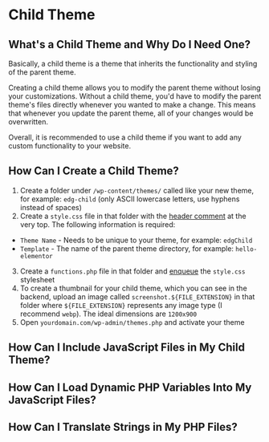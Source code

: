 # Child Theme

## What's a Child Theme and Why Do I Need One?

Basically, a child theme is a theme that inherits the functionality and styling of the parent theme.

Creating a child theme allows you to modify the parent theme without losing your customizations. Without a child theme, you'd have to modify the parent theme's files directly whenever you wanted to make a change. This means that whenever you update the parent theme, all of your changes would be overwritten.

Overall, it is recommended to use a child theme if you want to add any custom functionality to your website.

## How Can I Create a Child Theme?

1. Create a folder under `/wp-content/themes/` called like your new theme, for example: `edg-child` (only ASCII lowercase letters, use hyphens instead of spaces)
2. Create a `style.css` file in that folder with the [header comment](https://github.com/eBollow05/child-theme/blob/main/style.css) at the very top.
The following information is required:
- `Theme Name` - Needs to be unique to your theme, for example: `edgChild`
- `Template` - The name of the parent theme directory, for example: `hello-elementor`
3. Create a `functions.php` file in that folder and [enqueue](https://github.com/eBollow05/child-theme/blob/main/functions.php#L13-L27) the `style.css` stylesheet
4. To create a thumbnail for your child theme, which you can see in the backend, upload an image called `screenshot.${FILE_EXTENSION}` in that folder where `${FILE_EXTENSION}` represents any image type (I recommend `webp`). The ideal dimensions are `1200x900`
5. Open `yourdomain.com/wp-admin/themes.php` and activate your theme

## How Can I Include JavaScript Files in My Child Theme?



## How Can I Load Dynamic PHP Variables Into My JavaScript Files?



## How Can I Translate Strings in My PHP Files?

